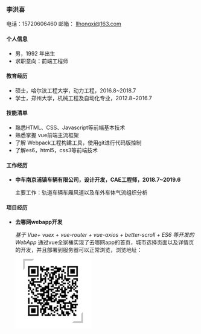  ### 李洪喜

 电话：15720606460   邮箱： llhongxi@163.com

 #### 个人信息 

 - 男，1992 年出生
 - 求职意向：前端工程师

#### 教育经历

- 硕士，哈尔滨工程大学，动力工程，2016.8~2018.7
- 学士，郑州大学，机械工程及自动化专业，2012.8~2016.7
#### 技能清单

- 熟悉HTML、CSS、Javascript等前端基本技术
- 熟悉掌握 vue前端主流框架
- 了解 Webpack工程构建工具，使用git进行代码版控制
- 了解es6，html5，css3等前端技术

#### 工作经历

- **中车南京浦镇车辆有限公司，设计开发，CAE工程师，2018.7~2019.6**

   主要工作：轨道车辆车厢风道以及车外车体气流组织分析

#### 项目经历

- **去哪网webapp开发**

  *基于 Vue+ vuex + vue-router + vue-axios + better-scroll + ES6 等开发的 WebApp*
  通过vue全家桶实现了去哪网app的首页，城市选择页面以及详情页的开发，并且部署到服务器可以正常浏览，浏览地址：![](.\qunar.png)



